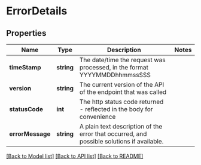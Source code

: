 # ErrorDetails

## Properties
Name | Type | Description | Notes
------------ | ------------- | ------------- | -------------
**timeStamp** | **string** | The date/time the request was processed, in the format YYYYMMDDhhmmssSSS | 
**version** | **string** | The current version of the API of the endpoint that was called | 
**statusCode** | **int** | The http status code returned - reflected in the body for convenience | 
**errorMessage** | **string** | A plain text description of the error that occurred, and possible solutions if available. | 

[[Back to Model list]](../README.md#documentation-for-models) [[Back to API list]](../README.md#documentation-for-api-endpoints) [[Back to README]](../README.md)


